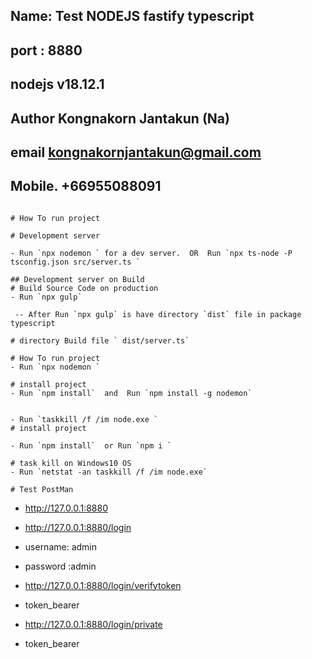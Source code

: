 ##   Name: Test NODEJS fastify typescript

##  port : 8880
## nodejs v18.12.1

##  Author Kongnakorn Jantakun (Na)
##  email kongnakornjantakun@gmail.com

##  Mobile. +66955088091

```

# How To run project

# Development server

- Run `npx nodemon ` for a dev server.  OR  Run `npx ts-node -P tsconfig.json src/server.ts `

## Development server on Build
# Build Source Code on production
- Run `npx gulp`

 -- After Run `npx gulp` is have directory `dist` file in package typescript

# directory Build file ` dist/server.ts`

# How To run project
- Run `npx nodemon `

# install project
- Run `npm install`  and  Run `npm install -g nodemon`


- Run `taskkill /f /im node.exe `
# install project

- Run `npm install`  or Run `npm i ` 

# task kill on Windows10 OS
- Run `netstat -an taskkill /f /im node.exe`  

# Test PostMan

```
- http://127.0.0.1:8880

- http://127.0.0.1:8880/login   

- username: admin
- password :admin

- http://127.0.0.1:8880/login/verifytoken

- token_bearer

- http://127.0.0.1:8880/login/private

- token_bearer

```
